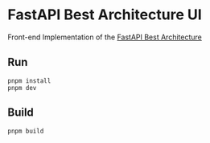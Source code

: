 # FastAPI Best Architecture UI

Front-end Implementation of the [FastAPI Best Architecture](https://github.com/fastapi-practices/fastapi_best_architecture)

## Run

```shell
pnpm install
pnpm dev
```

## Build

```shell
pnpm build
```
